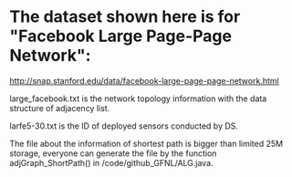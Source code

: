 # The dataset shown here is for "Facebook Large Page-Page Network":
http://snap.stanford.edu/data/facebook-large-page-page-network.html

large_facebook.txt is the network topology information with the data structure of adjacency list.

larfe5-30.txt is the ID of deployed sensors conducted by DS.

The file about the information of shortest path is bigger than limited 25M storage, everyone can generate the file by the function adjGraph_ShortPath() in /code/github_GFNL/ALG.java.
